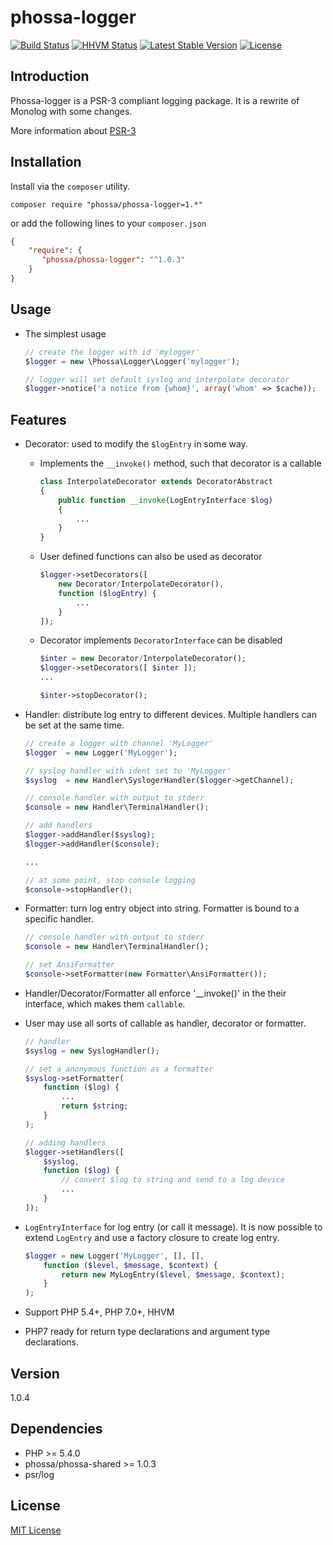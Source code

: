 # phossa-logger
[![Build Status](https://travis-ci.org/phossa/phossa-logger.svg?branch=master)](https://travis-ci.org/phossa/phossa-logger.svg?branch=master)
[![HHVM Status](http://hhvm.h4cc.de/badge/phossa/phossa-logger.svg)](http://hhvm.h4cc.de/package/phossa/phossa-logger)
[![Latest Stable Version](https://poser.pugx.org/phossa/phossa-logger/v/stable)](https://packagist.org/packages/phossa/phossa-logger)
[![License](https://poser.pugx.org/phossa/phossa-logger/license)](https://packagist.org/packages/phossa/phossa-logger)

Introduction
---

Phossa-logger is a PSR-3 compliant logging package. It is a rewrite of Monolog
with some changes.

More information about [PSR-3](http://www.php-fig.org/psr/psr-3/)

Installation
---

Install via the `composer` utility.

```
composer require "phossa/phossa-logger=1.*"
```

or add the following lines to your `composer.json`

```json
{
    "require": {
       "phossa/phossa-logger": "^1.0.3"
    }
}
```

Usage
---

- The simplest usage

    ```php
    // create the logger with id 'mylogger'
    $logger = new \Phossa\Logger\Logger('mylogger');

    // logger will set default syslog and interpolate decorator
    $logger->notice('a notice from {whom}', array('whom' => $cache));
    ```

Features
---

- Decorator: used to modify the `$logEntry` in some way.

  - Implements the `__invoke()` method, such that decorator is a callable

    ```php
    class InterpolateDecorator extends DecoratorAbstract
    {
        public function __invoke(LogEntryInterface $log)
        {
            ...
        }
    }
    ```

  - User defined functions can also be used as decorator

    ```php
    $logger->setDecorators([
        new Decorator/InterpolateDecorator(),
        function ($logEntry) {
            ...
        }
    ]);
    ```

  - Decorator implements `DecoratorInterface` can be disabled

    ```php
    $inter = new Decorator/InterpolateDecorator();
    $logger->setDecorators([ $inter ]);
    ...

    $inter->stopDecorator();
    ```

- Handler: distribute log entry to different devices. Multiple handlers can be
  set at the same time.

    ```php
    // create a logger with channel 'MyLogger'
    $logger  = new Logger('MyLogger');

    // syslog handler with ident set to 'MyLogger'
    $syslog  = new Handler\SyslogerHandler($logger->getChannel);

    // console handler with output to stderr
    $console = new Handler\TerminalHandler();

    // add handlers
    $logger->addHandler($syslog);
    $logger->addHandler($console);

    ...

    // at some point, stop console logging
    $console->stopHandler();
    ```

- Formatter: turn log entry object into string. Formatter is bound to a
  specific handler.

    ```php
    // console handler with output to stderr
    $console = new Handler\TerminalHandler();

    // set AnsiFormatter
    $console->setFormatter(new Formatter\AnsiFormatter());
    ```

- Handler/Decorator/Formatter all enforce '__invoke()' in the their interface,
  which makes them `callable`.

- User may use all sorts of callable as handler, decorator or formatter.

    ```php
    // handler
    $syslog = new SyslogHandler();

    // set a anonymous function as a formatter
    $syslog->setFormatter(
        function ($log) {
            ...
            return $string;
        }
    );

    // adding handlers
    $logger->setHandlers([
        $syslog,
        function ($log) {
            // convert $log to string and send to a log device
            ...
        }
    ]);
    ```

- `LogEntryInterface` for log entry (or call it message). It is now possible to
  extend `LogEntry` and use a factory closure to create log entry.

    ```php
    $logger = new Logger('MyLogger', [], [],
        function ($level, $message, $context) {
            return new MyLogEntry($level, $message, $context);
        }
    );
    ```

- Support PHP 5.4+, PHP 7.0+, HHVM

- PHP7 ready for return type declarations and argument type declarations.

Version
---

1.0.4

Dependencies
---

- PHP >= 5.4.0
- phossa/phossa-shared >= 1.0.3
- psr/log

License
---

[MIT License](http://spdx.org/licenses/MIT)
